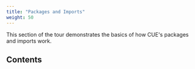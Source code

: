 ```yaml
---
title: "Packages and Imports"
weight: 50
---
```


This section of the tour demonstrates the basics of how CUE's packages and
imports work.

## Contents
